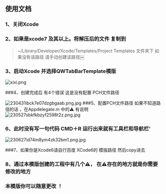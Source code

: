 ## 使用文档

### 1、关闭Xcode

### 2、如果是xcode7 及其以上。将解压后的文件 复制到


> ~/Library/Developer/Xcode/Templates/Project Templates    文件夹下
> 如果没有该路径 请手动创建该路径￼

### 3、启动Xcode 并选择QWTabBarTemplate模版

![xixi.png](https://upload-images.jianshu.io/upload_images/2342189-7eb5cd10e9f42d44.png?imageMogr2/auto-orient/strip%7CimageView2/2/w/1240)


###4、创建完成后 有4个错误 这是没有配置 PCH文件路径

![230431ibck7e07dzgbgaab.png.jpg](https://upload-images.jianshu.io/upload_images/2342189-b4fc2ee862208cf2.jpg?imageMogr2/auto-orient/strip%7CimageView2/2/w/1240)
###5、配置PCH文件路径  如果不知道路径的话 ，在Appdelegate.m 中的⚠️ 有说明
![230527sbkfkbzyf2598t2z.png.jpg](https://upload-images.jianshu.io/upload_images/2342189-6fd50e3b0e0edea7.jpg?imageMogr2/auto-orient/strip%7CimageView2/2/w/1240)
### 6、此时没有写一句代码 CMD＋R 运行出来就有工具栏和导航栏'

![230627id74m8ym4zk32bm1.png.jpg](https://upload-images.jianshu.io/upload_images/2342189-25156c1927bc454a.jpg?imageMogr2/auto-orient/strip%7CimageView2/2/w/1240)

###7、如果你是Xcode6请自行百度 XCode6的 模版路径 然后copy进去

### 8、通过本模版创建的工程中有几个⚠️， 在⚠️存在的地方就是你需要修改的地方
### 本模版你可以随意更改 ！
